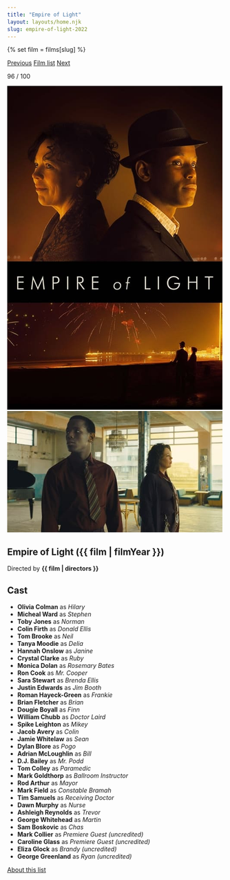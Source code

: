 ```yaml
---
title: "Empire of Light"
layout: layouts/home.njk
slug: empire-of-light-2022
---
```


{% set film = films[slug] %}

<nav class="films">
  <a class="prev" href="../the-fabelmans-2022">Previous</a>
  <a href="../">Film list</a>
  <a class="next" href="../blue-jean-2023">Next</a>
</nav>

<p>96 / 100</p>

<article class="film">
  <div class="backdrop-and-poster">
    <img class="poster" src="../films/posters/empire-of-light-2022.jpg" alt="">
    <img class="backdrop" src="../films/backdrops/empire-of-light-2022.jpg" alt="">
  </div>

  <h1>Empire of Light ({{ film | filmYear }})</h1>

  <p class="director">
    Directed by <strong>{{ film | directors }}</strong>
  </p>


  <h2>
    Cast
  </h2>
  <ul>
            <li><strong>Olivia Colman</strong> as <em>Hilary</em></li>
        <li><strong>Micheal Ward</strong> as <em>Stephen</em></li>
        <li><strong>Toby Jones</strong> as <em>Norman</em></li>
        <li><strong>Colin Firth</strong> as <em>Donald Ellis</em></li>
        <li><strong>Tom Brooke</strong> as <em>Neil</em></li>
        <li><strong>Tanya Moodie</strong> as <em>Delia</em></li>
        <li><strong>Hannah Onslow</strong> as <em>Janine</em></li>
        <li><strong>Crystal Clarke</strong> as <em>Ruby</em></li>
        <li><strong>Monica Dolan</strong> as <em>Rosemary Bates</em></li>
        <li><strong>Ron Cook</strong> as <em>Mr. Cooper</em></li>
        <li><strong>Sara Stewart</strong> as <em>Brenda Ellis</em></li>
        <li><strong>Justin Edwards</strong> as <em>Jim Booth</em></li>
        <li><strong>Roman Hayeck-Green</strong> as <em>Frankie</em></li>
        <li><strong>Brian Fletcher</strong> as <em>Brian</em></li>
        <li><strong>Dougie Boyall</strong> as <em>Finn</em></li>
        <li><strong>William Chubb</strong> as <em>Doctor Laird</em></li>
        <li><strong>Spike Leighton</strong> as <em>Mikey</em></li>
        <li><strong>Jacob Avery</strong> as <em>Colin</em></li>
        <li><strong>Jamie Whitelaw</strong> as <em>Sean</em></li>
        <li><strong>Dylan Blore</strong> as <em>Pogo</em></li>
        <li><strong>Adrian McLoughlin</strong> as <em>Bill</em></li>
        <li><strong>D.J. Bailey</strong> as <em>Mr. Podd</em></li>
        <li><strong>Tom Colley</strong> as <em>Paramedic</em></li>
        <li><strong>Mark Goldthorp</strong> as <em>Ballroom Instructor</em></li>
        <li><strong>Rod Arthur</strong> as <em>Mayor</em></li>
        <li><strong>Mark Field</strong> as <em>Constable Bramah</em></li>
        <li><strong>Tim Samuels</strong> as <em>Receiving Doctor</em></li>
        <li><strong>Dawn Murphy</strong> as <em>Nurse</em></li>
        <li><strong>Ashleigh Reynolds</strong> as <em>Trevor</em></li>
        <li><strong>George Whitehead</strong> as <em>Martin</em></li>
        <li><strong>Sam Boskovic</strong> as <em>Chas</em></li>
        <li><strong>Mark Collier</strong> as <em>Premiere Guest (uncredited)</em></li>
        <li><strong>Caroline Glass</strong> as <em>Premiere Guest (uncredited)</em></li>
        <li><strong>Eliza Glock</strong> as <em>Brandy (uncredited)</em></li>
        <li><strong>George Greenland</strong> as <em>Ryan (uncredited)</em></li>
  </ul>
</article>
<footer>
  <a href="../about">About this list</a>
</footer>
